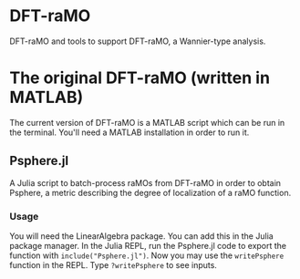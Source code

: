 # DFT-raMO
DFT-raMO and tools to support DFT-raMO, a Wannier-type analysis.

# The original DFT-raMO (written in MATLAB)

The current version of DFT-raMO is a MATLAB script which can be run in the terminal. You'll need
a MATLAB installation in order to run it.

## Psphere.jl
A Julia script to batch-process raMOs from DFT-raMO in order to obtain Psphere, a metric describing the degree of localization of a raMO function.

### Usage
You will need the LinearAlgebra package. You can add this in the Julia package manager.
In the Julia REPL, run the Psphere.jl code to export the function with `include("Psphere.jl")`.
Now you may use the `writePsphere` function in the REPL. Type `?writePsphere` to see inputs.
